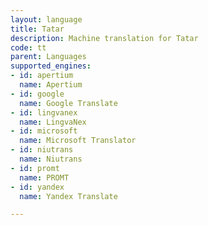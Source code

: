 ```yaml
---
layout: language
title: Tatar
description: Machine translation for Tatar
code: tt
parent: Languages
supported_engines:
- id: apertium
  name: Apertium
- id: google
  name: Google Translate
- id: lingvanex
  name: LingvaNex
- id: microsoft
  name: Microsoft Translator
- id: niutrans
  name: Niutrans
- id: promt
  name: PROMT
- id: yandex
  name: Yandex Translate

---
```



